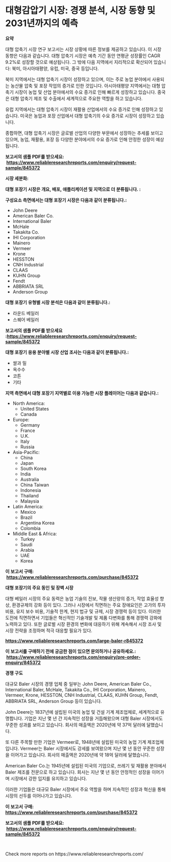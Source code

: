 <p><h1>대형감압기 시장: 경쟁 분석, 시장 동향 및 2031년까지의 예측</h1></p><p><strong>요약</strong></p>
<p><p>대형 압축기 시장 연구 보고서는 시장 상황에 따른 정보를 제공하고 있습니다. 이 시장 동향은 다음과 같습니다. 대형 압축기 시장은 예측 기간 동안 연평균 성장률인 CAGR 9.2%로 성장할 것으로 예상됩니다. 그 밖에 다음 지역에서 지리적으로 확산되어 있습니다: 북미, 아시아태평양, 유럽, 미국, 중국 등입니다.</p><p>북미 지역에서는 대형 압축기 시장이 성장하고 있으며, 이는 주로 농업 분야에서 사용되는 농산물 압축 및 포장 작업의 증가로 인한 것입니다. 아시아태평양 지역에서는 대형 압축기 시장이 농업 및 산업 분야에서의 수요 증가로 인해 빠르게 성장하고 있습니다. 중국은 대형 압축기 제조 및 수출에서 세계적으로 주요한 역할을 하고 있습니다.</p><p>유럽 지역에서는 대형 압축기 시장이 재활용 산업에서의 수요 증가로 인해 성장하고 있습니다. 미국은 농업과 포장 산업에서 대형 압축기의 수요 증가로 시장이 성장하고 있습니다.</p><p>종합하면, 대형 압축기 시장은 글로벌 산업의 다양한 부문에서 성장하는 추세를 보이고 있으며, 농업, 재활용, 포장 등 다양한 분야에서의 수요 증가로 인해 안정한 성장이 예상됩니다.</p></p>
<p><strong>보고서의 샘플 PDF를 받으세요: &nbsp;<a href="https://www.reliableresearchreports.com/enquiry/request-sample/845372">https://www.reliableresearchreports.com/enquiry/request-sample/845372</a></strong></p>
<p><strong>시장 세분화:</strong></p>
<p><strong> 대형 포장기 시장은 개요, 배포, 애플리케이션 및 지역으로 더 분류됩니다. :</strong></p>
<p><strong>구성요소 측면에서는 대형 포장기 시장은 다음과 같이 분류됩니다.:</strong></p>
<p><ul><li>John Deere</li><li>American Baler Co.</li><li>International Baler</li><li>McHale</li><li>Takakita Co.</li><li>IHI Corporation</li><li>Mainero</li><li>Vermeer</li><li>Krone</li><li>HESSTON</li><li>CNH Industrial</li><li>CLAAS</li><li>KUHN Group</li><li>Fendt</li><li>ABBRIATA SRL</li><li>Anderson Group</li></ul></p>
<p><strong> 대형 포장기 유형별 시장 분석은 다음과 같이 분류됩니다.:</strong></p>
<p><ul><li>라운드 베일러</li><li>스퀘어 베일러</li></ul></p>
<p><strong>보고서의 샘플 PDF를 받으세요 :<a href="https://www.reliableresearchreports.com/enquiry/request-sample/845372">https://www.reliableresearchreports.com/enquiry/request-sample/845372</a></strong></p>
<p><strong> 대형 포장기 응용 분야별 시장 산업 조사는 다음과 같이 분류됩니다.:</strong></p>
<p><ul><li>쌀과 밀</li><li>옥수수</li><li>코튼</li><li>기타</li></ul></p>
<p><strong>지역 측면에서 대형 포장기 지역별로 이용 가능한 시장 플레이어는 다음과 같습니다.:</strong></p>
<p><ul>
    <li>
        North America:
        <ul>
            <li>United States</li>
            <li>Canada</li>
        </ul>
    </li>
    <li>
        Europe:
        <ul>
            <li>Germany</li>
            <li>France</li>
            <li>U.K.</li>
            <li>Italy</li>
            <li>Russia</li>
        </ul>
    </li>
    <li>
        Asia-Pacific:
        <ul>
            <li>China</li>
            <li>Japan</li>
            <li>South Korea</li>
            <li>India</li>
            <li>Australia</li>
            <li>China Taiwan</li>
            <li>Indonesia</li>
            <li>Thailand</li>
            <li>Malaysia</li>
        </ul>
    </li>
    <li>
        Latin America:
        <ul>
            <li>Mexico</li>
            <li>Brazil</li>
            <li>Argentina Korea</li>
            <li>Colombia</li>
        </ul>
    </li>
    <li>
        Middle East & Africa:
        <ul>
            <li>Turkey</li>
            <li>Saudi</li>
            <li>Arabia</li>
            <li>UAE</li>
            <li>Korea</li>
        </ul>
    </li>
    </ul></p>
<p><strong>이 보고서 구매: &nbsp;<a href="https://www.reliableresearchreports.com/purchase/845372">https://www.reliableresearchreports.com/purchase/845372</a></strong></p>
<p><strong>대형 포장기의 주요 동인 및 장벽 시장</strong></p>
<p><p>대형 베일러 시장의 주요 동력은 농업 기술의 진보, 작물 생산량의 증가, 작업 효율성 향상, 환경규제의 강화 등이 있다. 그러나 시장에서 직면하는 주요 장애요인은 고가의 투자 비용, 유지 보수 비용, 기술적 한계, 현지 법규 및 규제, 시장 경쟁력 등이 있다. 이러한 도전에 직면하면서 기업들은 혁신적인 기술개발 및 제품 다변화를 통해 경쟁력 강화에 노력하고 있다. 또한 글로벌 시장 환경의 변화에 대응하기 위해 계속해서 시장 조사 및 시장 전략을 조정하며 적극 대응할 필요가 있다.</p></p>
<p><strong><a href="https://www.reliableresearchreports.com/large-baler-r845372">https://www.reliableresearchreports.com/large-baler-r845372</a></strong></p>
<p><strong>이 보고서를 구매하기 전에 궁금한 점이 있으면 문의하거나 공유하세요.: &nbsp;<a href="https://www.reliableresearchreports.com/enquiry/pre-order-enquiry/845372">https://www.reliableresearchreports.com/enquiry/pre-order-enquiry/845372</a></strong></p>
<p><strong>경쟁 구도</strong></p>
<p><p>대규모 Baler 시장의 경쟁 업체 중 일부는 John Deere, American Baler Co., International Baler, McHale, Takakita Co., IHI Corporation, Mainero, Vermeer, Krone, HESSTON, CNH Industrial, CLAAS, KUHN Group, Fendt, ABBRIATA SRL, Anderson Group 등이 있습니다.</p><p>John Deere는 1837년에 설립된 미국의 농업 및 건설 기계 제조업체로, 세계적으로 유명합니다. 기업은 지난 몇 년 간 지속적인 성장을 거듭해왔으며 대형 Baler 시장에서도 꾸준한 성과를 보이고 있습니다. 회사의 매출액은 2020년에 약 37억 달러에 달했습니다.</p><p>또 다른 주목할 만한 기업은 Vermeer로, 1948년에 설립된 미국의 농업 기계 제조업체입니다. Vermeer는 Baler 시장에서도 강세를 보여왔으며 지난 몇 년 동안 꾸준한 성장을 이어가고 있습니다. 회사의 매출액은 2020년에 약 18억 달러에 달했습니다.</p><p>American Baler Co.는 1945년에 설립된 미국의 기업으로, 쓰레기 및 재활용 분야에서 Baler 제조를 전문으로 하고 있습니다. 회사는 지난 몇 년 동안 안정적인 성장을 이어가며 시장에서 강한 입지를 유지하고 있습니다.</p><p>이러한 기업들은 대규모 Baler 시장에서 주요 역할을 하며 지속적인 성장과 혁신을 통해 시장의 선두를 이어나가고 있습니다.</p></p>
<p><strong>이 보고서 구매: &nbsp; <a href="https://www.reliableresearchreports.com/purchase/845372">https://www.reliableresearchreports.com/purchase/845372</a></strong></p>
<p><strong>보고서의 샘플 PDF를 받으세요: &nbsp;<a href="https://www.reliableresearchreports.com/enquiry/request-sample/845372">https://www.reliableresearchreports.com/enquiry/request-sample/845372</a></strong><strong></strong></p>
<p>&nbsp;</p>
<p>Check more reports on https://www.reliableresearchreports.com/</p>